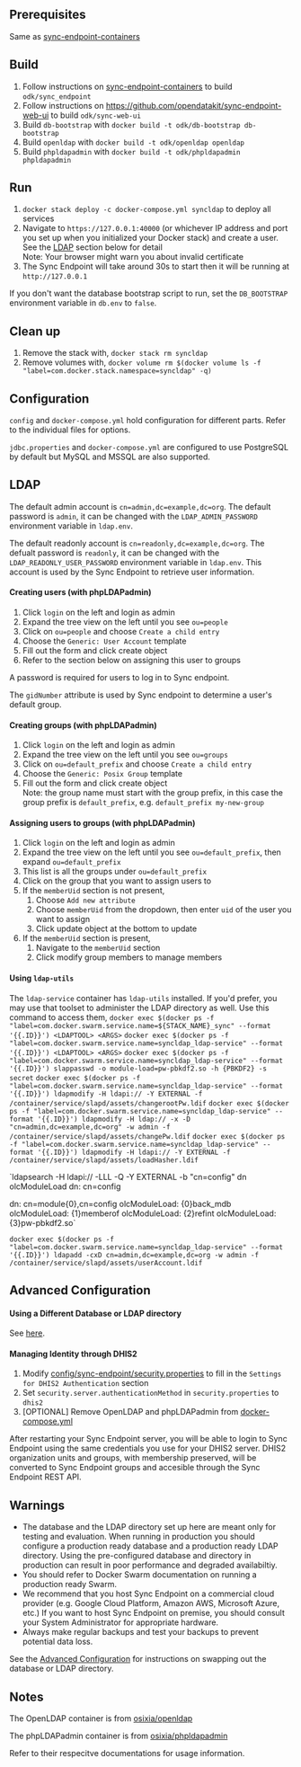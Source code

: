 ## Prerequisites

Same as [sync-endpoint-containers](https://github.com/opendatakit/sync-endpoint-containers)

## Build

1. Follow instructions on [sync-endpoint-containers](https://github.com/opendatakit/sync-endpoint-containers) to build `odk/sync_endpoint`
2. Follow instructions on https://github.com/opendatakit/sync-endpoint-web-ui to build `odk/sync-web-ui`
3. Build `db-bootstrap` with `docker build -t odk/db-bootstrap db-bootstrap`
4. Build `openldap` with `docker build -t odk/openldap openldap`
5. Build `phpldapadmin` with `docker build -t odk/phpldapadmin phpldapadmin`

## Run

1. `docker stack deploy -c docker-compose.yml syncldap` to deploy all services
2. Navigate to `https://127.0.0.1:40000` (or whichever IP address and port you set up when you initialized your Docker stack) and create a user. See the [LDAP](#ldap) section below for detail  
   Note: Your browser might warn you about invalid certificate
3. The Sync Endpoint will take around 30s to start then it will be running at `http://127.0.0.1`

If you don't want the database bootstrap script to run, set the `DB_BOOTSTRAP` environment variable in `db.env` to `false`.

## Clean up

1. Remove the stack with, `docker stack rm syncldap`
2. Remove volumes with, `docker volume rm $(docker volume ls -f "label=com.docker.stack.namespace=syncldap" -q)`

## Configuration

`config` and `docker-compose.yml` hold configuration for different parts. Refer to the individual files for options.

`jdbc.properties` and `docker-compose.yml` are configured to use PostgreSQL by default but MySQL and MSSQL are also supported.

## LDAP

The default admin account is `cn=admin,dc=example,dc=org`. The default password is `admin`, it can be changed with the `LDAP_ADMIN_PASSWORD` environment variable in `ldap.env`.

The default readonly account is `cn=readonly,dc=example,dc=org`. The defualt password is `readonly`, it can be changed with the `LDAP_READONLY_USER_PASSWORD` environment variable in `ldap.env`. This account is used by the Sync Endpoint to retrieve user information.

#### Creating users (with phpLDAPadmin)

1. Click `login` on the left and login as admin
2. Expand the tree view on the left until you see `ou=people`
3. Click on `ou=people` and choose `Create a child entry`
4. Choose the `Generic: User Account` template
5. Fill out the form and click create object
6. Refer to the section below on assigning this user to groups

A password is required for users to log in to Sync endpoint.

The `gidNumber` attribute is used by Sync endpoint to determine a user's default group.

#### Creating groups (with phpLDAPadmin)

1. Click `login` on the left and login as admin
2. Expand the tree view on the left until you see `ou=groups`
3. Click on `ou=default_prefix` and choose `Create a child entry`
4. Choose the `Generic: Posix Group` template
5. Fill out the form and click create object  
   Note: the group name must start with the group prefix, in this case the group prefix is `default_prefix`, e.g. `default_prefix my-new-group`

#### Assigning users to groups (with phpLDAPadmin)

1. Click `login` on the left and login as admin
2. Expand the tree view on the left until you see `ou=default_prefix`, then expand `ou=default_prefix`
3. This list is all the groups under `ou=default_prefix`
4. Click on the group that you want to assign users to
5. If the `memberUid` section is not present,
    1. Choose `Add new attribute`
    2. Choose `memberUid` from the dropdown, then enter `uid` of the user you want to assign
    3. Click update object at the bottom to update
6. If the `memberUid` section is present,
    1. Navigate to the `memberUid` section
    2. Click modify group members to manage members

#### Using `ldap-utils`

The `ldap-service` container has `ldap-utils` installed. If you'd prefer, you may use that toolset to administer the LDAP directory as well. Use this command to access them, `docker exec $(docker ps -f "label=com.docker.swarm.service.name=${STACK_NAME}_sync" --format '{{.ID}}') <LDAPTOOL> <ARGS>`
`docker exec $(docker ps -f "label=com.docker.swarm.service.name=syncldap_ldap-service" --format '{{.ID}}') <LDAPTOOL> <ARGS>`
`docker exec $(docker ps -f "label=com.docker.swarm.service.name=syncldap_ldap-service" --format '{{.ID}}') slappasswd -o module-load=pw-pbkdf2.so -h {PBKDF2} -s secret`
`docker exec $(docker ps -f "label=com.docker.swarm.service.name=syncldap_ldap-service" --format '{{.ID}}') ldapmodify -H ldapi:// -Y EXTERNAL -f /container/service/slapd/assets/changerootPw.ldif`
`docker exec $(docker ps -f "label=com.docker.swarm.service.name=syncldap_ldap-service" --format '{{.ID}}') ldapmodify -H ldap:// -x -D "cn=admin,dc=example,dc=org" -w admin -f /container/service/slapd/assets/changePw.ldif`
`docker exec $(docker ps -f "label=com.docker.swarm.service.name=syncldap_ldap-service" --format '{{.ID}}') ldapmodify -H ldapi:// -Y EXTERNAL -f /container/service/slapd/assets/loadHasher.ldif`

`ldapsearch -H ldapi:// -LLL -Q -Y EXTERNAL -b "cn=config" dn olcModuleLoad
dn: cn=config

dn: cn=module{0},cn=config
olcModuleLoad: {0}back_mdb
olcModuleLoad: {1}memberof
olcModuleLoad: {2}refint
olcModuleLoad: {3}pw-pbkdf2.so`

`docker exec $(docker ps -f "label=com.docker.swarm.service.name=syncldap_ldap-service" --format '{{.ID}}') ldapadd -cxD cn=admin,dc=example,dc=org -w admin -f /container/service/slapd/assets/userAccount.ldif`
## Advanced Configuration

#### Using a Different Database or LDAP directory

See [here](http://opendatakit-dev.cs.washington.edu/2_0_tools/release/current_release/cloud_endpoints).

#### Managing Identity through DHIS2

1. Modify [config/sync-endpoint/security.properties](config/sync-endpoint/security.properties) to fill in the `Settings for DHIS2 Authentication` section
2. Set `security.server.authenticationMethod` in `security.properties` to `dhis2`
3. [OPTIONAL] Remove OpenLDAP and phpLDAPadmin from [docker-compose.yml](docker-compose.yml)

After restarting your Sync Endpoint server, you will be able to login to Sync Endpoint using the same credentials you use for your DHIS2 server. DHIS2 organization units and groups, with membership preserved, will be converted to Sync Endpoint groups and accesible through the Sync Endpoint REST API.

## **Warnings**

 - The database and the LDAP directory set up here are meant only for testing and evaluation. When running in production you should configure a production ready database and a production ready LDAP directory. Using the pre-configured database and directory in production can result in poor performance and degraded availabiltiy.
 - You should refer to Docker Swarm documentation on running a production ready Swarm.
 - We recommend that you host Sync Endpoint on a commercial cloud provider (e.g. Google Cloud Platform, Amazon AWS, Microsoft Azure, etc.) If you want to host Sync Endpoint on premise, you should consult your System Administrator for appropriate hardware.
 - Always make regular backups and test your backups to prevent potential data loss.

 See the [Advanced Configuration](#advanced-configuration) for instructions on swapping out the database or LDAP directory.

## Notes

The OpenLDAP container is from [osixia/openldap](https://github.com/osixia/docker-openldap)

The phpLDAPadmin container is from [osixia/phpldapadmin](https://github.com/osixia/docker-phpLDAPadmin)

Refer to their respecitve documentations for usage information.
